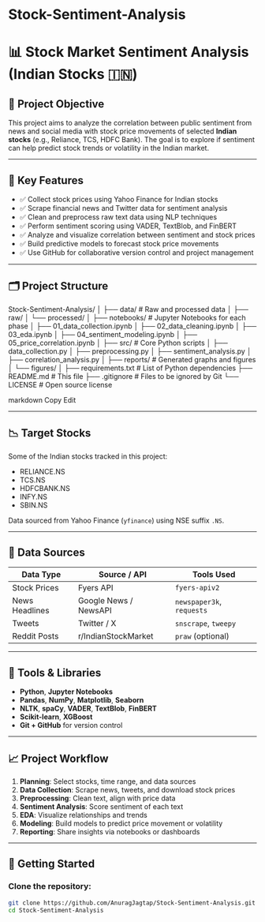 # Stock-Sentiment-Analysis

# 📊 Stock Market Sentiment Analysis (Indian Stocks 🇮🇳)

## 🧠 Project Objective
This project aims to analyze the correlation between public sentiment from news and social media with stock price movements of selected **Indian stocks** (e.g., Reliance, TCS, HDFC Bank). The goal is to explore if sentiment can help predict stock trends or volatility in the Indian market.

---

## 📌 Key Features
- ✅ Collect stock prices using Yahoo Finance for Indian stocks
- ✅ Scrape financial news and Twitter data for sentiment analysis
- ✅ Clean and preprocess raw text data using NLP techniques
- ✅ Perform sentiment scoring using VADER, TextBlob, and FinBERT
- ✅ Analyze and visualize correlation between sentiment and stock prices
- ✅ Build predictive models to forecast stock price movements
- ✅ Use GitHub for collaborative version control and project management

---

## 🗂️ Project Structure

Stock-Sentiment-Analysis/
│
├── data/ # Raw and processed data
│ ├── raw/
│ └── processed/
│
├── notebooks/ # Jupyter Notebooks for each phase
│ ├── 01_data_collection.ipynb
│ ├── 02_data_cleaning.ipynb
│ ├── 03_eda.ipynb
│ ├── 04_sentiment_modeling.ipynb
│ ├── 05_price_correlation.ipynb
│
├── src/ # Core Python scripts
│ ├── data_collection.py
│ ├── preprocessing.py
│ ├── sentiment_analysis.py
│ ├── correlation_analysis.py
│
├── reports/ # Generated graphs and figures
│ └── figures/
│
├── requirements.txt # List of Python dependencies
├── README.md # This file
├── .gitignore # Files to be ignored by Git
└── LICENSE # Open source license

markdown
Copy
Edit

---

## 📉 Target Stocks
Some of the Indian stocks tracked in this project:
- RELIANCE.NS
- TCS.NS
- HDFCBANK.NS
- INFY.NS
- SBIN.NS

Data sourced from Yahoo Finance (`yfinance`) using NSE suffix `.NS`.

---

## 📡 Data Sources
| Data Type      | Source / API             | Tools Used               |
|----------------|--------------------------|--------------------------|
| Stock Prices   | Fyers API                | `fyers-apiv2`               |
| News Headlines | Google News / NewsAPI    | `newspaper3k`, `requests`|
| Tweets         | Twitter / X              | `snscrape`, `tweepy`     |
| Reddit Posts   | r/IndianStockMarket      | `praw` (optional)        |

---

## 🔧 Tools & Libraries
- **Python**, **Jupyter Notebooks**
- **Pandas**, **NumPy**, **Matplotlib**, **Seaborn**
- **NLTK**, **spaCy**, **VADER**, **TextBlob**, **FinBERT**
- **Scikit-learn**, **XGBoost**
- **Git + GitHub** for version control

---

## 📈 Project Workflow

1. **Planning**: Select stocks, time range, and data sources  
2. **Data Collection**: Scrape news, tweets, and download stock prices  
3. **Preprocessing**: Clean text, align with price data  
4. **Sentiment Analysis**: Score sentiment of each text  
5. **EDA**: Visualize relationships and trends  
6. **Modeling**: Build models to predict price movement or volatility  
7. **Reporting**: Share insights via notebooks or dashboards  

---

## 🚀 Getting Started

### Clone the repository:
```bash
git clone https://github.com/AnuragJagtap/Stock-Sentiment-Analysis.git
cd Stock-Sentiment-Analysis
